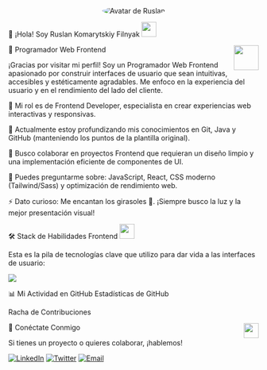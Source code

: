 
<div align="center">
<!-- Consejo: Reemplaza esta imagen con tu foto, avatar o el logo que desees. -->
<img src="https://www.google.com/search?q=https://placehold.co/150x150/5C88F4/FFFFFF%3Ftext%3DR%2BK" alt="Avatar de Ruslan" style="border-radius: 50%;">
</div>

👋 ¡Hola! Soy Ruslan Komarytskiy Filnyak
<img src="https://raw.githubusercontent.com/MartinHeinz/MartinHeinz/master/wave.gif" width="30px">

<!-- Insignias (Badges) - ¡Reemplaza 'TuUsuarioGitHub' con tu nombre de usuario! -->

<div align="center">

</div>

🎨 Programador Web Frontend
<img src="https://media0.giphy.com/media/KDDpcKigbfFpnejZs6/giphy.gif?cid=ecf05e47oy6f4zjs8g1qoiystc56cu7r9tb8a1fe76e05oty&rid=giphy.gif" width="50px" align="right">

¡Gracias por visitar mi perfil! Soy un Programador Web Frontend apasionado por construir interfaces de usuario que sean intuitivas, accesibles y estéticamente agradables. Me enfoco en la experiencia del usuario y en el rendimiento del lado del cliente.

🚀 Mi rol es de Frontend Developer, especialista en crear experiencias web interactivas y responsivas.

🌱 Actualmente estoy profundizando mis conocimientos en Git, Java y GitHub (manteniendo los puntos de la plantilla original).

🤝 Busco colaborar en proyectos Frontend que requieran un diseño limpio y una implementación eficiente de componentes de UI.

💬 Puedes preguntarme sobre: JavaScript, React, CSS moderno (Tailwind/Sass) y optimización de rendimiento web.

⚡ Dato curioso: Me encantan los girasoles 🌻. ¡Siempre busco la luz y la mejor presentación visual!

🛠️ Stack de Habilidades Frontend
<img src = "https://media2.giphy.com/media/QssGEmpkyEOhBCb7e1/giphy.gif?cid=ecf05e47a0n3gi1bfqntqmob8g9aid1oyj2wr3ds3mg700bl&rid=giphy.gif" width = 30px>

Esta es la pila de tecnologías clave que utilizo para dar vida a las interfaces de usuario:

<p align="left">
<!-- ICONOS CLAVE DE FRONTEND: HTML, CSS, JS, React, Typescript, Tailwind, Git, VSCode -->
<img src="https://www.google.com/search?q=https://skillicons.dev/icons%3Fi%3Dhtml,css,js,ts,react,nextjs,vue,angular,tailwind,sass,bootstrap,npm,git,github,vscode" />
</p>

📊 Mi Actividad en GitHub
Estadísticas de GitHub

Racha de Contribuciones










<!-- Muestra los lenguajes principales (Se adaptará automáticamente a tu perfil) -->

🔗 Conéctate Conmigo
<img src='https://raw.githubusercontent.com/ShahriarShafin/ShahriarShafin/main/Assets/handshake.gif' width="30px" align="right">

Si tienes un proyecto o quieres colaborar, ¡hablemos!

<p align="left">
<!-- IMPORTANTE: Reemplaza los enlaces # con tus perfiles reales (LinkedIn, Twitter, Email, etc.) -->
<a href="https://www.google.com/search?q=https://www.linkedin.com/in/TuUsuarioDeLinkedIn" target="_blank"><img src="https://www.google.com/search?q=https://img.shields.io/badge/LinkedIn-0077B5%3Fstyle%3Dfor-the-badge%26logo%3Dlinkedin%26logoColor%3Dwhite" alt="LinkedIn" /></a>
<a href="https://www.google.com/search?q=https://twitter.com/TuUsuarioDeTwitter" target="_blank"><img src="https://www.google.com/search?q=https://img.shields.io/badge/Twitter-1DA1F2%3Fstyle%3Dfor-the-badge%26logo%3Dtwitter%26logoColor%3Dwhite" alt="Twitter" /></a>
<a href="mailto:tu.email@ejemplo.com"><img src="https://www.google.com/search?q=https://img.shields.io/badge/Email-D14836%3Fstyle%3Dfor-the-badge%26logo%3Dgmail%26logoColor%3Dwhite" alt="Email" /></a>
</p>
